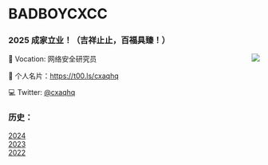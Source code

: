# BADBOYCXCC 

### 2025 成家立业！（吉祥止止，百福具臻！）


<img align="right" src="https://github-readme-stats.vercel.app/api?username=badboycxcc&count_private=true&show_icons=true&hide=prs&theme=radical" />

📖 Vocation: 网络安全研究员

📖 个人名片：https://t00.ls/cxaqhq

💻 Twitter: [@cxaqhq](https://twitter.com/cxaqhq)


  
### 历史：
[2024](https://github.com/badboycxcc/badboycxcc/blob/main/2024-README.md)  
[2023](https://github.com/badboycxcc/badboycxcc/blob/main/2023-README.md)  
[2022](https://github.com/badboycxcc/badboycxcc/blob/main/2022-README.md)  
